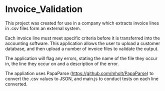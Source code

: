 # Invoice_Validation
This project was created for use in a company which extracts invoice lines in .csv files form an external system.

Each invoice line must meet specific criteria before it is transferred into the accounting software. This application allows the user to upload a customer database, and then upload a number of invoice files to validate the output.

The application will flag any errors, stating the name of the file they occur in, the line they occur on and a description of the error.

The appliation uses PapaParse (https://github.com/mholt/PapaParse) to convert the .csv values to JSON, and main.js to conduct tests on each line converted.
